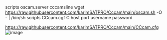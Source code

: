 scripts oscam.server   cccamsline
wget https://raw.githubusercontent.com/karimSATPRO/Cccam/main/oscam.sh -O - | /bin/sh
scripts CCcam.cgf   C:host port username password

https://raw.githubusercontent.com/karimSATPRO/Cccam/main/CCcam.cfg
![image](https://user-images.githubusercontent.com/107763973/207051320-868f5032-0efd-4813-bdf7-2741b0474b66.png)
